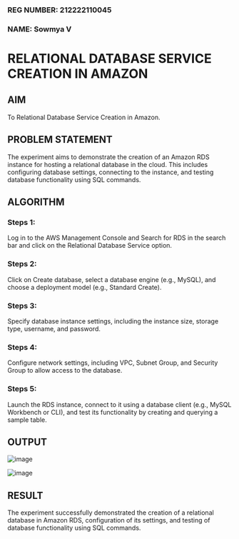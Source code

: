 ### REG NUMBER: 212222110045
### NAME: Sowmya V

# RELATIONAL DATABASE SERVICE CREATION IN AMAZON

## AIM
To Relational Database Service Creation in Amazon.

## PROBLEM STATEMENT
The experiment aims to demonstrate the creation of an Amazon RDS instance for hosting a relational database in the cloud. This includes configuring database settings, connecting to the instance, and testing database functionality using SQL commands.

## ALGORITHM
 ### Steps 1: 
 Log in to the AWS Management Console and Search for RDS in the search bar and click on the Relational Database Service option.
 ### Steps 2:
 Click on Create database, select a database engine (e.g., MySQL), and choose a deployment model (e.g., Standard Create).
 ### Steps 3:
 Specify database instance settings, including the instance size, storage type, username, and password.
 ### Steps 4:
 Configure network settings, including VPC, Subnet Group, and Security Group to allow access to the database.
 ### Steps 5:
 Launch the RDS instance, connect to it using a database client (e.g., MySQL Workbench or CLI), and test its functionality by creating and querying a sample table.

## OUTPUT
![image](https://github.com/user-attachments/assets/e485ea72-c601-46a6-90bb-7e704d25fa0e)

![image](https://github.com/user-attachments/assets/9310a379-240c-4416-a62e-09880dda9dbc)

## RESULT
The experiment successfully demonstrated the creation of a relational database in Amazon RDS, configuration of its settings, and testing of database functionality using SQL commands.
  


